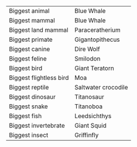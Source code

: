|||
|---|---|
| Biggest animal | Blue Whale |
| Biggest mammal | Blue Whale |
| Biggest land mammal | Paraceratherium |
| Biggest primate | Gigantopithecus |
| Biggest canine | Dire Wolf |
| Biggest feline | Smilodon |
| Biggest bird | Giant Teratorn |
| Biggest flightless bird | Moa |
| Biggest reptile | Saltwater crocodile |
| Biggest dinosaur | Titanosaur |
| Biggest snake | Titanoboa |
| Biggest fish | Leedsichthys |
| Biggest invertebrate | Giant Squid |
| Biggest insect | Griffinfly |
